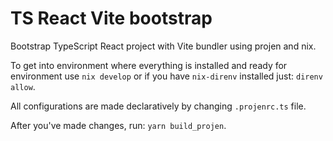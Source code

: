 # TS React Vite bootstrap
Bootstrap TypeScript React project with Vite bundler using projen and nix.

To get into environment where everything is installed and ready for
environment use `nix develop` or if you have `nix-direnv` installed just:
`direnv allow`.

All configurations are made declaratively by changing `.projenrc.ts` file.

After you've made changes, run: `yarn build_projen`.
